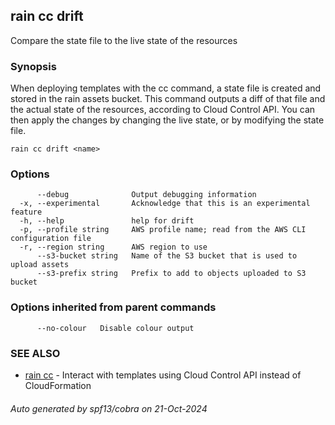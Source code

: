 ## rain cc drift

Compare the state file to the live state of the resources

### Synopsis

When deploying templates with the cc command, a state file is created and stored in the rain assets bucket. This command outputs a diff of that file and the actual state of the resources, according to Cloud Control API. You can then apply the changes by changing the live state, or by modifying the state file.


```
rain cc drift <name>
```

### Options

```
      --debug              Output debugging information
  -x, --experimental       Acknowledge that this is an experimental feature
  -h, --help               help for drift
  -p, --profile string     AWS profile name; read from the AWS CLI configuration file
  -r, --region string      AWS region to use
      --s3-bucket string   Name of the S3 bucket that is used to upload assets
      --s3-prefix string   Prefix to add to objects uploaded to S3 bucket
```

### Options inherited from parent commands

```
      --no-colour   Disable colour output
```

### SEE ALSO

* [rain cc](rain_cc.md)	 - Interact with templates using Cloud Control API instead of CloudFormation

###### Auto generated by spf13/cobra on 21-Oct-2024
